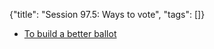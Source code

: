 {"title": "Session 97.5: Ways to vote", "tags": []}
* [To build a better ballot](https://ncase.me/ballot/)

